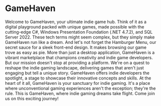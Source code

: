 # GameHaven
Welcome to GameHaven, your ultimate indie game hub. Think of it as a digital playground
packed with unique games, made possible with the cutting-edge C#, Windows Presentation
Foundation (.NET 4.7.2), and SQL Server 2022. These tech terms might seem complex, but they
simply make GameHaven run like a dream.
And let's not forget the Hamburger Menu, our secret sauce for a sleek front-end design. It makes
browsing our game trove as easy as pie. More than just a desktop application, GameHaven is a
vibrant marketplace that champions creativity and indie game developers.
But our mission doesn't stop at providing a platform. We're on a quest to reshape the indie
gaming landscape, delivering games that aren't just engaging but tell a unique story. GameHaven
offers indie developers the spotlight, a stage to showcase their innovative concepts and skills.
At the heart of it all, GameHaven is your sanctuary for indie gaming. It's a place where
unconventional gaming experiences aren't the exception; they're the rule. This is GameHaven,
where indie gaming dreams take flight. Come join us on this exciting journey!
